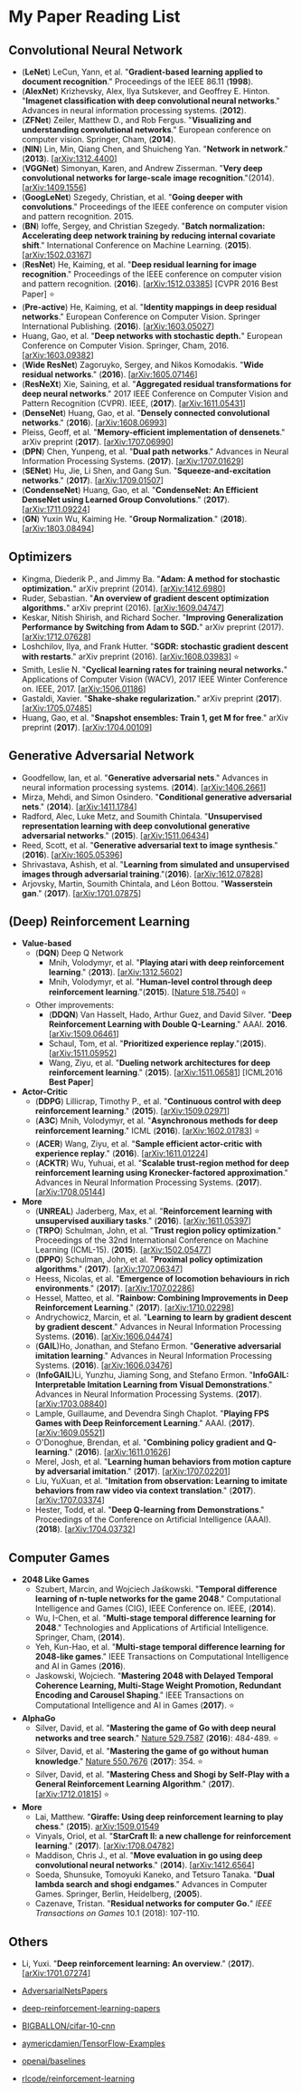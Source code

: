 # My Paper Reading List

## Convolutional Neural Network

- (**LeNet**) LeCun, Yann, et al. "**Gradient-based learning applied to document recognition**." Proceedings of the IEEE 86.11 (**1998**).
- (**AlexNet**) Krizhevsky, Alex, Ilya Sutskever, and Geoffrey E. Hinton. "**Imagenet classification with deep convolutional neural networks**." Advances in neural information processing systems. (**2012**).
- (**ZFNet**) Zeiler, Matthew D., and Rob Fergus. "**Visualizing and understanding convolutional networks**." European conference on computer vision. Springer, Cham, (**2014**).
- (**NIN**) Lin, Min, Qiang Chen, and Shuicheng Yan. "**Network in network**." (**2013**). [[arXiv:1312.4400][1]]
- (**VGGNet**) Simonyan, Karen, and Andrew Zisserman. "**Very deep convolutional networks for large-scale image recognition**."(2014). [[arXiv:1409.1556][2]]
- (**GoogLeNet**) Szegedy, Christian, et al. "**Going deeper with convolutions**." Proceedings of the IEEE conference on computer vision and pattern recognition. 2015.
- (**BN**) Ioffe, Sergey, and Christian Szegedy. "**Batch normalization: Accelerating deep network training by reducing internal covariate shift**." International Conference on Machine Learning. (**2015**). [[arXiv:1502.03167][3]]
- (**ResNet**) He, Kaiming, et al. "**Deep residual learning for image recognition**." Proceedings of the IEEE conference on computer vision and pattern recognition. (**2016**). [[arXiv:1512.03385][4]]  [CVPR 2016 Best Paper] :star:
- (**Pre-active**) He, Kaiming, et al. "**Identity mappings in deep residual networks**." European Conference on Computer Vision. Springer International Publishing. (**2016**). [[arXiv:1603.05027][5]]
- Huang, Gao, et al. "**Deep networks with stochastic depth.**" European Conference on Computer Vision. Springer, Cham, 2016. [[arXiv:1603.09382](https://arxiv.org/abs/1603.09382)]
- (**Wide ResNet**) Zagoruyko, Sergey, and Nikos Komodakis. "**Wide residual networks**." (**2016**). [[arXiv:1605.07146][6]]
- (**ResNeXt**) Xie, Saining, et al. "**Aggregated residual transformations for deep neural networks**." 2017 IEEE Conference on Computer Vision and Pattern Recognition (CVPR). IEEE, (**2017**). [[arXiv:1611.05431][7]]
- (**DenseNet**) Huang, Gao, et al. "**Densely connected convolutional networks**." (**2016**). [[arXiv:1608.06993][8]] 
- Pleiss, Geoff, et al. "**Memory-efficient implementation of densenets**." arXiv preprint (**2017**). [[arXiv:1707.06990](https://arxiv.org/abs/1707.06990)]
- (**DPN**) Chen, Yunpeng, et al. "**Dual path networks**." Advances in Neural Information Processing Systems. (**2017**). [[arXiv:1707.01629][9]]
- (**SENet**) Hu, Jie, Li Shen, and Gang Sun. "**Squeeze-and-excitation networks**." (**2017**). [[arXiv:1709.01507][10]]
- (**CondenseNet**) Huang, Gao, et al. "**CondenseNet: An Efficient DenseNet using Learned Group Convolutions**." (**2017**). [[arXiv:1711.09224][11]] 
- (**GN**) Yuxin Wu, Kaiming He. "**Group Normalization**." (**2018**). [[arXiv:1803.08494][12]]

## Optimizers

- Kingma, Diederik P., and Jimmy Ba. "**Adam: A method for stochastic optimization.**" arXiv preprint (2014). [[arXiv:1412.6980][13]]
- Ruder, Sebastian. "**An overview of gradient descent optimization algorithms.**" arXiv preprint (2016). [[arXiv:1609.04747][14]]
- Keskar, Nitish Shirish, and Richard Socher. "**Improving Generalization Performance by Switching from Adam to SGD.**" arXiv preprint (2017). [[arXiv:1712.07628][15]]
- Loshchilov, Ilya, and Frank Hutter. "**SGDR: stochastic gradient descent with restarts**." arXiv preprint (2016). [[arXiv:1608.03983][16]] :star:
- Smith, Leslie N. "**Cyclical learning rates for training neural networks.**" Applications of Computer Vision (WACV), 2017 IEEE Winter Conference on. IEEE, 2017. [[arXiv:1506.01186][17]]
- Gastaldi, Xavier. "**Shake-shake regularization.**" arXiv preprint (**2017**). [[arXiv:1705.07485][18]]
- Huang, Gao, et al. "**Snapshot ensembles: Train 1, get M for free**." arXiv preprint (**2017**). [[arXiv:1704.00109](https://arxiv.org/abs/1704.00109)]

## Generative Adversarial Network

- Goodfellow, Ian, et al. "**Generative adversarial nets**." Advances in neural information processing systems. (**2014**). [[arXiv:1406.2661][19]]
- Mirza, Mehdi, and Simon Osindero. "**Conditional generative adversarial nets**." (**2014**). [[arXiv:1411.1784][20]]
- Radford, Alec, Luke Metz, and Soumith Chintala. "**Unsupervised representation learning with deep convolutional generative adversarial networks**." (**2015**). [[arXiv:1511.06434][21]]
- Reed, Scott, et al. "**Generative adversarial text to image synthesis**." (**2016**). [[arXiv:1605.05396][22]]
- Shrivastava, Ashish, et al. "**Learning from simulated and unsupervised images through adversarial training**."(**2016**). [[arXiv:1612.07828][23]]
- Arjovsky, Martin, Soumith Chintala, and Léon Bottou. "**Wasserstein gan**." (**2017**). [[arXiv:1701.07875][24]]


## (Deep) Reinforcement Learning  

- **Value-based**
    - (**DQN**) Deep Q Network 
        - Mnih, Volodymyr, et al. "**Playing atari with deep reinforcement learning**." (**2013**). [[arXiv:1312.5602][25]] 
        - Mnih, Volodymyr, et al. "**Human-level control through deep reinforcement learning**."(**2015**). [[Nature 518.7540][26]] :star:
    - Other improvements:
        - (**DDQN**) Van Hasselt, Hado, Arthur Guez, and David Silver. "**Deep Reinforcement Learning with Double Q-Learning**." AAAI. **2016**. [[arXiv:1509.06461][27]]
        - Schaul, Tom, et al. "**Prioritized experience replay**."(**2015**). [[arXiv:1511.05952][28]] 
        - Wang, Ziyu, et al. "**Dueling network architectures for deep reinforcement learning**." (**2015**). [[arXiv:1511.06581][29]]  [ICML2016 **Best Paper**]
- **Actor-Critic**
    - (**DDPG**) Lillicrap, Timothy P., et al. "**Continuous control with deep reinforcement learning**." (**2015**). [[arXiv:1509.02971][30]]
    - (**A3C**) Mnih, Volodymyr, et al. "**Asynchronous methods for deep reinforcement learning**." ICML (**2016**). [[arXiv:1602.01783][31]] :star:
    - (**ACER**) Wang, Ziyu, et al. "**Sample efficient actor-critic with experience replay**." (**2016**). [[arXiv:1611.01224][32]]
    - (**ACKTR**) Wu, Yuhuai, et al. "**Scalable trust-region method for deep reinforcement learning using Kronecker-factored approximation**." Advances in Neural Information Processing Systems. (**2017**). [[arXiv:1708.05144][33]]
- **More**
    - (**UNREAL**) Jaderberg, Max, et al. "**Reinforcement learning with unsupervised auxiliary tasks**." (**2016**). [[arXiv:1611.05397][34]] 
    - (**TRPO**) Schulman, John, et al. "**Trust region policy optimization**." Proceedings of the 32nd International Conference on Machine Learning (ICML-15). (**2015**). [[arXiv:1502.05477][35]]
    - (**DPPO**) Schulman, John, et al. "**Proximal policy optimization algorithms**." (**2017**). [[arXiv:1707.06347][36]]
    - Heess, Nicolas, et al. "**Emergence of locomotion behaviours in rich environments**." (**2017**). [[arXiv:1707.02286][37]]
    - Hessel, Matteo, et al. "**Rainbow: Combining Improvements in Deep Reinforcement Learning**." (**2017**). [[arXiv:1710.02298][38]]
    - Andrychowicz, Marcin, et al. "**Learning to learn by gradient descent by gradient descent**." Advances in Neural Information Processing Systems. (**2016**). [[arXiv:1606.04474][39]]
    - (**GAIL**)Ho, Jonathan, and Stefano Ermon. "**Generative adversarial imitation learning**." Advances in Neural Information Processing Systems. (**2016**). [[arXiv:1606.03476][40]]
    - (**InfoGAIL**)Li, Yunzhu, Jiaming Song, and Stefano Ermon. "**InfoGAIL: Interpretable Imitation Learning from Visual Demonstrations**." Advances in Neural Information Processing Systems. (**2017**).  [[arXiv:1703.08840][41]]
    - Lample, Guillaume, and Devendra Singh Chaplot. "**Playing FPS Games with Deep Reinforcement Learning**." AAAI. (**2017**). [[arXiv:1609.05521][42]]
    - O'Donoghue, Brendan, et al. "**Combining policy gradient and Q-learning**." (**2016**).  [[arXiv:1611.01626][43]]
    - Merel, Josh, et al. "**Learning human behaviors from motion capture by adversarial imitation**."  (**2017**). [[arXiv:1707.02201][44]]
    - Liu, YuXuan, et al. "**Imitation from observation: Learning to imitate behaviors from raw video via context translation**." (**2017**). [[arXiv:1707.03374][45]]
    - Hester, Todd, et al. "**Deep Q-learning from Demonstrations**." Proceedings of the Conference on Artificial Intelligence (AAAI). (**2018**). [[arXiv:1704.03732][46]]


## Computer Games 

-  **2048 Like Games**
    - Szubert, Marcin, and Wojciech Jaśkowski. "**Temporal difference learning of n-tuple networks for the game 2048**." Computational Intelligence and Games (CIG), IEEE Conference on. IEEE, (**2014**).
    - Wu, I-Chen, et al. "**Multi-stage temporal difference learning for 2048**." Technologies and Applications of Artificial Intelligence. Springer, Cham, (**2014**).
    - Yeh, Kun-Hao, et al. "**Multi-stage temporal difference learning for 2048-like games**." IEEE Transactions on Computational Intelligence and AI in Games (**2016**).
    - Jaskowski, Wojciech. "**Mastering 2048 with Delayed Temporal Coherence Learning, Multi-Stage Weight Promotion, Redundant Encoding and Carousel Shaping**." IEEE Transactions on Computational Intelligence and AI in Games (**2017**). :star:
- **AlphaGo** 
    -  Silver, David, et al. "**Mastering the game of Go with deep neural networks and tree search**." [Nature 529.7587][47] (**2016**): 484-489. :star:
    -  Silver, David, et al. "**Mastering the game of go without human knowledge**." [Nature 550.7676][48] (**2017**): 354. :star:
    -  Silver, David, et al. "**Mastering Chess and Shogi by Self-Play with a General Reinforcement Learning Algorithm**."  (**2017**). [[arXiv:1712.01815][49]] :star:
- **More**
    - Lai, Matthew. "**Giraffe: Using deep reinforcement learning to play chess**." (**2015**). [arXiv:1509.01549][50] 
    -  Vinyals, Oriol, et al. "**StarCraft II: a new challenge for reinforcement learning**." (**2017**). [[arXiv:1708.04782][51]]    
    -  Maddison, Chris J., et al. "**Move evaluation in go using deep convolutional neural networks**." (**2014**). [[arXiv:1412.6564][52]]
    -  Soeda, Shunsuke, Tomoyuki Kaneko, and Tetsuro Tanaka. "**Dual lambda search and shogi endgames**." Advances in Computer Games. Springer, Berlin, Heidelberg, (**2005**).
    -  Cazenave, Tristan. "**Residual networks for computer Go.**" _IEEE Transactions on Games_ 10.1 (2018): 107-110.

    
## Others 

- Li, Yuxi. "**Deep reinforcement learning: An overview**." (**2017**). [[arXiv:1701.07274][53]]
- [AdversarialNetsPapers][54]
- [deep-reinforcement-learning-papers][55]
- [BIGBALLON/cifar-10-cnn][56]
- [aymericdamien/TensorFlow-Examples][57]
- [openai/baselines][58]
- [rlcode/reinforcement-learning][59]


  [1]: https://arxiv.org/abs/1312.4400
  [2]: https://arxiv.org/abs/1409.1556
  [3]: https://arxiv.org/abs/1502.03167
  [4]: https://arxiv.org/abs/1512.03385
  [5]: https://arxiv.org/abs/1603.05027
  [6]: https://arxiv.org/abs/1605.07146
  [7]: https://arxiv.org/abs/1611.05431
  [8]: https://arxiv.org/abs/1608.06993
  [9]: https://arxiv.org/abs/1707.01629
  [10]: https://arxiv.org/abs/1709.01507
  [11]: https://arxiv.org/abs/1711.09224
  [12]: https://arxiv.org/abs/1803.08494
  [13]: https://arxiv.org/abs/1412.6980
  [14]: https://arxiv.org/abs/1609.04747
  [15]: https://arxiv.org/abs/1712.07628
  [16]: https://arxiv.org/abs/1608.03983
  [17]: https://arxiv.org/abs/1506.01186
  [18]: https://arxiv.org/abs/1705.07485
  [19]: https://arxiv.org/abs/1406.2661
  [20]: https://arxiv.org/abs/1411.1784
  [21]: https://arxiv.org/abs/1511.06434
  [22]: https://arxiv.org/abs/1605.05396
  [23]: https://arxiv.org/abs/1612.07828
  [24]: https://arxiv.org/abs/1701.07875
  [25]: https://arxiv.org/abs/1312.5602
  [26]: https://www.nature.com/articles/nature14236
  [27]: https://arxiv.org/abs/1509.06461
  [28]: https://arxiv.org/abs/1511.05952
  [29]: https://arxiv.org/abs/1511.06581
  [30]: https://arxiv.org/abs/1509.02971
  [31]: https://arxiv.org/abs/1602.01783
  [32]: https://arxiv.org/abs/1611.01224
  [33]: https://arxiv.org/abs/1708.05144
  [34]: https://arxiv.org/abs/1611.05397
  [35]: https://arxiv.org/abs/1502.05477
  [36]: https://arxiv.org/abs/1707.06347
  [37]: https://arxiv.org/abs/1707.02286
  [38]: https://arxiv.org/abs/1710.02298
  [39]: https://arxiv.org/abs/1606.04474
  [40]: https://arxiv.org/abs/1606.03476
  [41]: https://arxiv.org/abs/1703.08840
  [42]: https://arxiv.org/abs/1609.05521
  [43]: https://arxiv.org/abs/1611.01626
  [44]: https://arxiv.org/abs/1707.02201
  [45]: https://arxiv.org/abs/1707.03374
  [46]: https://arxiv.org/abs/1704.03732
  [47]: https://www.nature.com/articles/nature16961
  [48]: https://www.nature.com/articles/nature24270
  [49]: https://arxiv.org/abs/1712.01815
  [50]: https://arxiv.org/abs/1509.01549
  [51]: https://arxiv.org/abs/1708.04782
  [52]: https://arxiv.org/abs/1412.6564
  [53]: https://arxiv.org/abs/1701.07274
  [54]: https://github.com/zhangqianhui/AdversarialNetsPapers
  [55]: https://github.com/junhyukoh/deep-reinforcement-learning-papers
  [56]: https://github.com/BIGBALLON/cifar-10-cnn
  [57]: https://github.com/aymericdamien/TensorFlow-Examples
  [58]: https://github.com/openai/baselines
  [59]: https://github.com/rlcode/reinforcement-learning
